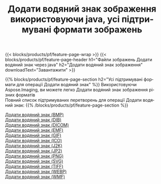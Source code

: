 ﻿---
title: Додати водяний знак зображення використовуючи java, усі підтримувані формати зображень 
weight: 3920
url: /uk/java/watermark 
lang: uk
langdirlevel: 2
locales: zh-hans,ja,it,ru,de,es,fr,nl,id,lt,pl,pt,vi,tr,ko,zh-hant,ar,hi,th,sv,cs,uk,he
description: Використовуючи Aspose.Imaging, ви можете легко Додати водяний знак зображення використовуючи  java
---

{{< blocks/products/pf/feature-page-wrap >}}
{{< blocks/products/pf/feature-page-header h1="Файли зображень Додати водяний знак через java" h2="Додати водяний знак зображення" downloadText="Завантажити" >}}


{{% blocks/products/pf/feature-page-section  h2="Усі підтримувані формати для операції Додати водяний знак" %}}
Використовуючи Aspose.Imaging, ви можете легко Додати водяний знак зображення різних форматів
<br/>
Повний список підтримуваних перетворень для операції Додати водяний знак:
{{% /blocks/products/pf/feature-page-section %}}
<div class="container-fluid productfamilypage bg-gray">
    <div class="convertypes bg-gray agp-content section">
        <div class="container">
		<div class="row other-converters">
		    <div class='col-md-2 other-converter remove-lp remove-rp'><a href="/imaging/uk/java/watermark/bmp" >Додати водяний знак (BMP)</a></div><div class='col-md-2 other-converter remove-lp remove-rp'><a href="/imaging/uk/java/watermark/dib" >Додати водяний знак (DIB)</a></div><div class='col-md-2 other-converter remove-lp remove-rp'><a href="/imaging/uk/java/watermark/dicom" >Додати водяний знак (DICOM)</a></div><div class='col-md-2 other-converter remove-lp remove-rp'><a href="/imaging/uk/java/watermark/emf" >Додати водяний знак (EMF)</a></div><div class='col-md-2 other-converter remove-lp remove-rp'><a href="/imaging/uk/java/watermark/gif" >Додати водяний знак (GIF)</a></div><div class='col-md-2 other-converter remove-lp remove-rp'><a href="/imaging/uk/java/watermark/ico" >Додати водяний знак (ICO)</a></div><div class='col-md-2 other-converter remove-lp remove-rp'><a href="/imaging/uk/java/watermark/j2k" >Додати водяний знак (J2K)</a></div><div class='col-md-2 other-converter remove-lp remove-rp'><a href="/imaging/uk/java/watermark/jp2" >Додати водяний знак (JP2)</a></div><div class='col-md-2 other-converter remove-lp remove-rp'><a href="/imaging/uk/java/watermark/png" >Додати водяний знак (PNG)</a></div><div class='col-md-2 other-converter remove-lp remove-rp'><a href="/imaging/uk/java/watermark/svg" >Додати водяний знак (SVG)</a></div><div class='col-md-2 other-converter remove-lp remove-rp'><a href="/imaging/uk/java/watermark/tiff" >Додати водяний знак (TIFF)</a></div><div class='col-md-2 other-converter remove-lp remove-rp'><a href="/imaging/uk/java/watermark/webp" >Додати водяний знак (WEBP)</a></div><div class='col-md-2 other-converter remove-lp remove-rp'><a href="/imaging/uk/java/watermark/wmf" >Додати водяний знак (WMF)</a></div>
                </div>
        </div>
    </div>
</div>
<br/>
